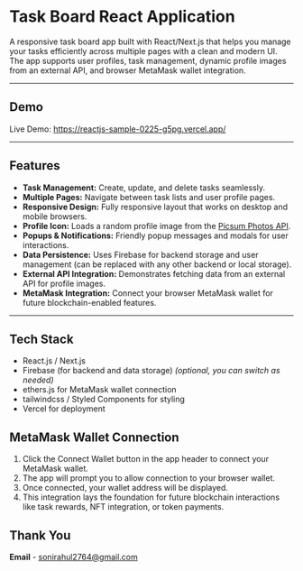 # Task Board React Application

A responsive task board app built with React/Next.js that helps you manage your tasks efficiently across multiple pages with a clean and modern UI. The app supports user profiles, task management, dynamic profile images from an external API, and browser MetaMask wallet integration.

---

## Demo

Live Demo: https://reactjs-sample-0225-g5pg.vercel.app/

---

## Features

- **Task Management:** Create, update, and delete tasks seamlessly.
- **Multiple Pages:** Navigate between task lists and user profile pages.
- **Responsive Design:** Fully responsive layout that works on desktop and mobile browsers.
- **Profile Icon:** Loads a random profile image from the [Picsum Photos API](https://picsum.photos/).
- **Popups & Notifications:** Friendly popup messages and modals for user interactions.
- **Data Persistence:** Uses Firebase for backend storage and user management (can be replaced with any other backend or local storage).
- **External API Integration:** Demonstrates fetching data from an external API for profile images.
- **MetaMask Integration:** Connect your browser MetaMask wallet for future blockchain-enabled features.

---

## Tech Stack

- React.js / Next.js
- Firebase (for backend and data storage) *(optional, you can switch as needed)*
- ethers.js for MetaMask wallet connection
- tailwindcss / Styled Components for styling
- Vercel for deployment

## MetaMask Wallet Connection

1. Click the Connect Wallet button in the app header to connect your MetaMask wallet.
2. The app will prompt you to allow connection to your browser wallet.
3. Once connected, your wallet address will be displayed.
4. This integration lays the foundation for future blockchain interactions like task rewards, NFT integration, or token payments.


## Thank You
**Email** - sonirahul2764@gmail.com

   

   
